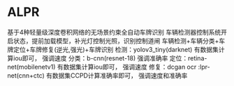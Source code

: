 # ALPR
基于4种轻量级深度卷积网络的无场景约束全自动车牌识别
车辆检测器控制系统开启状态，提前加载模型，补光灯控制光照，识别控制道闸
车辆检测+车辆分类+车牌定位+车牌修复(逆光,强光)+车牌识别
检测：yolov3_tiny(darknet)  有数据集计算iou即可，     强调速度
分类：b-cnn(resnet-18)                              强调准确率
定位：retina-net(mobilenetv1) 有数据集计算iou即可，   强调速度
修复：dcgan
ocr :lpr-net(cnn+ctc)    有数据集CCPD计算准确率即可， 强调速度和准确率
